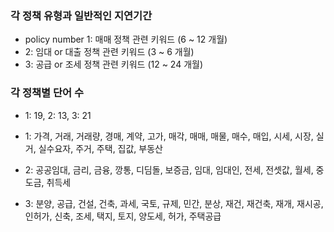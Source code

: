 


### 각 정책 유형과 일반적인 지연기간
- policy number 1: 매매 정책 관련 키워드 (6 ~ 12 개월)
- 2: 임대 or 대출 정책 관련 키워드 (3 ~ 6 개월)
- 3: 공급 or 조세 정책 관련 키워드 (12 ~ 24 개월)


### 각 정책별 단어 수 
- 1: 19, 2: 13, 3: 21

- 1: 가격, 거래, 거래량, 경매, 계약, 고가, 매각, 매매, 매물, 매수, 매입, 시세, 시장, 실거, 실수요자, 주거, 주택, 집값, 부동산

- 2: 공공임대, 금리, 금융, 깡통, 디딤돌, 보증금, 임대, 임대인, 전세, 전셋값, 월세, 중도금, 취득세

- 3: 분양, 공급, 건설, 건축, 과세, 국토, 규제, 민간, 분상, 재건, 재건축, 재개, 재시공, 인허가, 신축, 조세, 택지, 토지, 양도세, 허가, 주택공급
